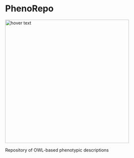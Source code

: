 # PhenoRepo


 <p align="left">
  <img src="https://user-images.githubusercontent.com/210210/214154123-37a15085-332c-4c98-8c2b-ab563f75d19c.png" width="400" title="hover text">
</p>  


Repository of OWL-based phenotypic descriptions
